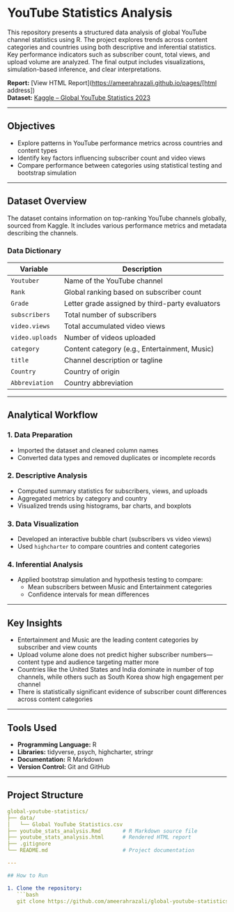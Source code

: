 # YouTube Statistics Analysis

This repository presents a structured data analysis of global YouTube channel statistics using R. The project explores trends across content categories and countries using both descriptive and inferential statistics. Key performance indicators such as subscriber count, total views, and upload volume are analyzed. The final output includes visualizations, simulation-based inference, and clear interpretations.

**Report:** [View HTML Report](https://ameerahrazali.github.io/pages/[html address])  
**Dataset:** [Kaggle – Global YouTube Statistics 2023](https://www.kaggle.com/datasets/nelgiriyewithana/global-youtube-statistics-2023)

---

## Objectives

- Explore patterns in YouTube performance metrics across countries and content types  
- Identify key factors influencing subscriber count and video views  
- Compare performance between categories using statistical testing and bootstrap simulation  

---

## Dataset Overview

The dataset contains information on top-ranking YouTube channels globally, sourced from Kaggle. It includes various performance metrics and metadata describing the channels.

### Data Dictionary

| Variable         | Description                                                   |
|------------------|---------------------------------------------------------------|
| `Youtuber`       | Name of the YouTube channel                                   |
| `Rank`           | Global ranking based on subscriber count                      |
| `Grade`          | Letter grade assigned by third-party evaluators              |
| `subscribers`    | Total number of subscribers                                   |
| `video.views`    | Total accumulated video views                                 |
| `video.uploads`  | Number of videos uploaded                                     |
| `category`       | Content category (e.g., Entertainment, Music)                 |
| `title`          | Channel description or tagline                                |
| `Country`        | Country of origin                                             |
| `Abbreviation`   | Country abbreviation                                          |

---

## Analytical Workflow

### 1. Data Preparation  
- Imported the dataset and cleaned column names  
- Converted data types and removed duplicates or incomplete records  

### 2. Descriptive Analysis  
- Computed summary statistics for subscribers, views, and uploads  
- Aggregated metrics by category and country  
- Visualized trends using histograms, bar charts, and boxplots  

### 3. Data Visualization  
- Developed an interactive bubble chart (subscribers vs video views)  
- Used `highcharter` to compare countries and content categories  

### 4. Inferential Analysis  
- Applied bootstrap simulation and hypothesis testing to compare:  
  - Mean subscribers between Music and Entertainment categories  
  - Confidence intervals for mean differences  

---

## Key Insights

- Entertainment and Music are the leading content categories by subscriber and view counts  
- Upload volume alone does not predict higher subscriber numbers—content type and audience targeting matter more  
- Countries like the United States and India dominate in number of top channels, while others such as South Korea show high engagement per channel  
- There is statistically significant evidence of subscriber count differences across content categories  

---

## Tools Used

- **Programming Language:** R  
- **Libraries:** tidyverse, psych, highcharter, stringr  
- **Documentation:** R Markdown  
- **Version Control:** Git and GitHub  

---

## Project Structure

```yaml
global-youtube-statistics/
├── data/
│   └── Global YouTube Statistics.csv
├── youtube_stats_analysis.Rmd       # R Markdown source file
├── youtube_stats_analysis.html      # Rendered HTML report
├── .gitignore
└── README.md                        # Project documentation

---

## How to Run

1. Clone the repository:
   ```bash
   git clone https://github.com/ameerahrazali/global-youtube-statistics.git
